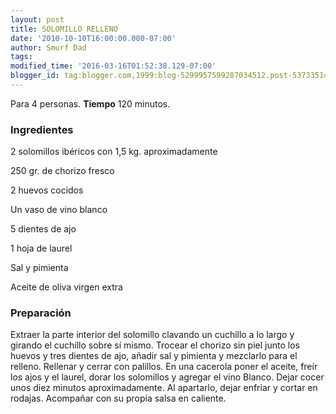 ```yaml
---
layout: post
title: SOLOMILLO RELLENO
date: '2010-10-10T16:00:00.000-07:00'
author: Smurf Dad
tags: 
modified_time: '2016-03-16T01:52:38.129-07:00'
blogger_id: tag:blogger.com,1999:blog-5299957599287034512.post-5373351422282070506
---
```


Para 4 personas.
<b>Tiempo</b> 120 minutos.

<h3>Ingredientes</h3>

2 solomillos ibéricos con 1,5 kg. aproximadamente

250 gr. de chorizo fresco

2 huevos cocidos

Un vaso de vino blanco

5 dientes de ajo

1 hoja de laurel

Sal y pimienta

Aceite de oliva virgen extra

<h3>Preparación</h3>

Extraer la parte interior del solomillo clavando un cuchillo a lo largo y girando el cuchillo sobre sí mismo. Trocear el chorizo sin piel junto los huevos y tres dientes de ajo, añadir sal y pimienta y mezclarlo para el relleno. Rellenar y cerrar con palillos. En una cacerola poner el aceite, freír los ajos y el laurel, dorar los solomillos y agregar el vino Blanco. Dejar cocer unos diez minutos aproximadamente. Al apartarlo, dejar enfriar y cortar en rodajas. Acompañar con su propia salsa en caliente.

